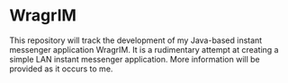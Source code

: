 # WragrIM
This repository will track the development of my Java-based instant messenger application WragrIM.
It is a rudimentary attempt at creating a simple LAN instant messenger application.
More information will be provided as it occurs to me.
